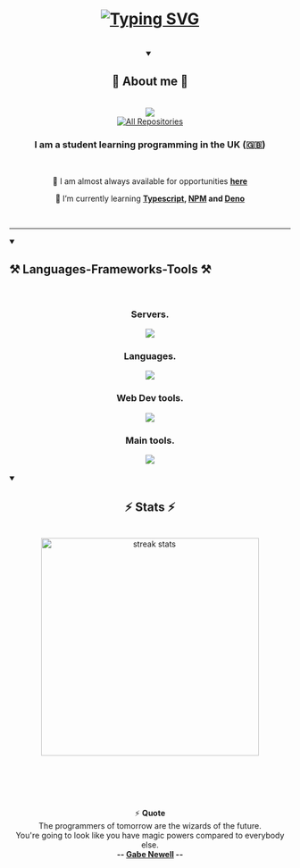 
<h1 align="center">
    <a href="https://git.io/typing-svg"><img src="https://readme-typing-svg.herokuapp.com?font=Fira+Code&size=30&pause=1000&color=44E760&center=true&random=false&width=435&lines=Hi%2C+I+am+James." alt="Typing SVG" /></a>
</h1>

<br>
<div align="center">
<details open>
<summary><h2>👤 About me 👤</h2></summary>
    <br>
<div align="center"> 
    <!--<a href="https://jamesdev.xyz">
        <img src="https://custom-icon-badges.demolab.com/badge/-My Website-orange?style=for-the-badge&logo=website&logoColor=white" />
      </a>
    <br>
  <a href="mailto:hello@jamesdev.xyz">
    <img src="https://custom-icon-badges.demolab.com/badge/-Email Me-teal?style=for-the-badge&logo=mail&logoColor=white" />
  </a> -->
  <a href="https://github.com/james-beans?tab=overview#-stats-" target="_blank">
     <img src="https://custom-icon-badges.demolab.com/badge/-Stats-palegreen?style=for-the-badge&logoColor=black&logo=trending-up" target="_blank" /> <!-- sqlite, safari, google-chrome are other good icon options -->
  </a>
    <br>
    <a href="https://github.com/James-Beans?tab=repositories&sort=stargazers">
        <img alt="All Repositories" title="All Repositories" src="https://custom-icon-badges.demolab.com/badge/-All%20My%20Repos-1F222E?style=for-the-badge&logoColor=white&logo=repo"/>
    </a>
</div>

<div align="center">
<h3 align="center">I am a student learning programming in the UK (🇬🇧) </h3>

<br/>

<div align="center">
 
 🔭 I am almost always available for opportunities **[here](mailto:hello@jamesdev.xyz)**
 
 🌱 I’m currently learning **[Typescript](https://www.typescriptlang.org/), [NPM](https://npmjs.com) and [Deno](https://deno.land)**

 <br>
 </div>
 </div>
 </div>
<hr>

<details open>
<summary><h2>⚒️ Languages-Frameworks-Tools ⚒️</h2></summary>
<br/>
<div align="center">
    <h3>Servers.</h3>
    <img src="https://skillicons.dev/icons?i=firebase,mongodb,aws,cloudflare" /><br>
    <h3>Languages.</h3>
    <img src="https://skillicons.dev/icons?i=python,nodejs,c,rust" /><br>
    <h3>Web Dev tools.</h3>
    <img src="https://skillicons.dev/icons?i=typescript,tailwind,css,html" /><br>
    <h3>Main tools.</h3>
    <img src="https://skillicons.dev/icons?i=github,figma,vscode,git" /><br>
</div>
</details>

<br/>

<details open> 
<summary><h2 align="center">⚡ Stats ⚡</h2></summary>
<br>
<div align=center>
  <img width=390 src="https://github-readme-streak-stats-salesp07.vercel.app/?user=james-beans&theme=dark&hide_border=true&date_format=j%20M%5B%20Y%5D&exclude_days=Sun" alt="streak stats"/>
</div>
</details>

<br/><br/>


<br/>

<div align="center">
    
⚡ **Quote**<br> The programmers of tomorrow are the wizards of the future.<br> You're going to look like you have magic powers compared to everybody else. <br> **-- [Gabe Newell](https://www.azquotes.com/quote/815686) --**

</div>

<br/>
